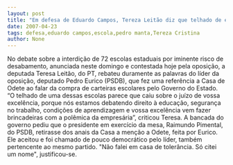 ```yaml
---
layout: post
title: "Em defesa de Eduardo Campos, Tereza Leitão diz que telhado de escola atingiu cabeça de Pedro Eurico"
date: 2007-04-23
tags: defesa,eduardo campos,escola,pedro manta,Tereza Cristina
author: None
---
```

No debate sobre a interdição de 72 escolas estaduais por iminente risco de desabamento, anunciada neste domingo e contestada hoje pela oposição, a deputada Teresa Leitão, do PT, rebateu duramente as palavras do líder da oposição, deputado Pedro Eurico (PSDB), que fez uma referência a Casa de Odete ao falar da compra de carteiras escolares pelo Governo do Estado. 
“O telhado de uma dessas escolas parece que caiu sobre o juízo de vossa excelência, porque nós estamos debatendo direito à educação, segurança no trabalho, condições de aprendizagem e vossa excelência vem fazer brincadeiras com a polêmica da empresária”, criticou Teresa.
A bancada do governo pediu que o presidente em exercício da mesa, Raimundo Pimental, do PSDB,&nbsp;retirasse dos anais da Casa a menção a Odete, feita por Eurico. Ele aceitou e foi chamado de pouco democrático pelo líder, também pertencente ao mesmo partido. \"Não falei em casa de tolerância. Só citei um nome\", justificou-se. 